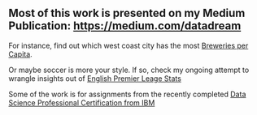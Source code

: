 ## Most of this work is presented on my Medium Publication: https://medium.com/datadream

For instance, find out which west coast city has the most [Breweries per Capita](https://medium.com/datadream/beer-boroughs-f9432e1859d3). 

Or maybe soccer is more your style.  If so, check my ongoing attempt to wrangle insights out of [English Premier Leage Stats](https://medium.com/datadream/english-premier-league-stats-bd07fe8a0af)

Some of the work is for assignments from the recently completed [Data Science Professional Certification from IBM](https://www.coursera.org/specializations/ibm-data-science-professional-certificate)
